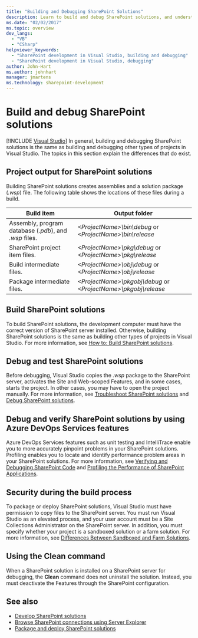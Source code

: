 ```yaml
---
title: "Building and Debugging SharePoint Solutions"
description: Learn to build and debug SharePoint solutions, and understand how it's different from building and debugging other types of projects in Visual Studio.
ms.date: "02/02/2017"
ms.topic: overview
dev_langs:
  - "VB"
  - "CSharp"
helpviewer_keywords:
  - "SharePoint development in Visual Studio, building and debugging"
  - "SharePoint development in Visual Studio, debugging"
author: John-Hart
ms.author: johnhart
manager: jmartens
ms.technology: sharepoint-development
---
```

# Build and debug SharePoint solutions

 [!INCLUDE [Visual Studio](~/includes/applies-to-version/vs-windows-only.md)]
  In general, building and debugging SharePoint solutions is the same as building and debugging other types of projects in Visual Studio. The topics in this section explain the differences that do exist.

## Project output for SharePoint solutions
 Building SharePoint solutions creates assemblies and a solution package (*.wsp*) file. The following table shows the locations of these files during a build.

|Build item|Output folder|
|----------------|-------------------|
|Assembly, program database (*.pdb*), and *.wsp* files.|*\<ProjectName>\bin\debug* or *\<ProjectName>\bin\release*|
|SharePoint project item files.|*\<ProjectName>\pkg\debug* or *\<ProjectName>\pkg\release*|
|Build intermediate files.|*\<ProjectName>\obj\debug* or *\<ProjectName>\obj\release*|
|Package intermediate files.|*\<ProjectName>\pkgobj\debug* or *\<ProjectName>\pkgobj\release*|

## Build SharePoint solutions
 To build SharePoint solutions, the development computer must have the correct version of SharePoint server installed. Otherwise, building SharePoint solutions is the same as building other types of projects in Visual Studio. For more information, see [How to: Build SharePoint solutions](../sharepoint/how-to-build-sharepoint-solutions.md).

## Debug and test SharePoint solutions
 Before debugging, Visual Studio copies the *.wsp* package to the SharePoint server, activates the Site and Web-scoped Features, and in some cases, starts the project. In other cases, you may have to open the project manually. For more information, see [Troubleshoot SharePoint solutions](../sharepoint/troubleshooting-sharepoint-solutions.md) and [Debug SharePoint solutions](../sharepoint/debugging-sharepoint-solutions.md).

## Debug and verify SharePoint solutions by using Azure DevOps Services features
 Azure DevOps Services features such as unit testing and IntelliTrace enable you to more accurately pinpoint problems in your SharePoint solutions. Profiling enables you to locate and identify performance problem areas in your SharePoint solutions. For more information, see [Verifying and Debugging SharePoint Code](../sharepoint/verifying-and-debugging-sharepoint-code.md) and [Profiling the Performance of SharePoint Applications](../sharepoint/profiling-the-performance-of-sharepoint-applications.md).

## Security during the build process
 To package or deploy SharePoint solutions, Visual Studio must have permission to copy files to the SharePoint server. You must run Visual Studio as an elevated process, and your user account must be a Site Collections Administrator on the SharePoint server. In addition, you must specify whether your project is a sandboxed solution or a farm solution. For more information, see [Differences Between Sandboxed and Farm Solutions](../sharepoint/differences-between-sandboxed-and-farm-solutions.md).

## Using the Clean command
 When a SharePoint solution is installed on a SharePoint server for debugging, the **Clean** command does not uninstall the solution. Instead, you must deactivate the Features through the SharePoint configuration.

## See also
- [Develop SharePoint solutions](../sharepoint/developing-sharepoint-solutions.md)
- [Browse SharePoint connections using Server Explorer](../sharepoint/browsing-sharepoint-connections-using-server-explorer.md)
- [Package and deploy SharePoint solutions](../sharepoint/packaging-and-deploying-sharepoint-solutions.md)
